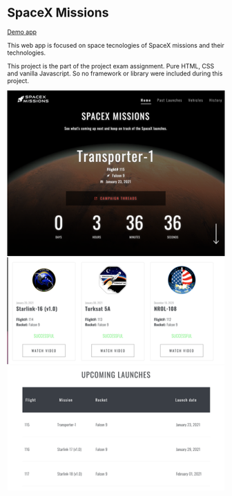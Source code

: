 # SpaceX Missions

[Demo app](https://topphestmark.github.io/spacex-missions/)

This web app is focused on space tecnologies of SpaceX missions and their technologies.

This project is the part of the project exam assignment. Pure HTML, CSS and vanilla Javascript.
So no framework or library were included during this project.

![Screenshot1](./assets/screenshot/screenshot1.png)
![Screenshot2](./assets/screenshot/screenshot2.png)
![Screenshot3](./assets/screenshot/screenshot3.png)
